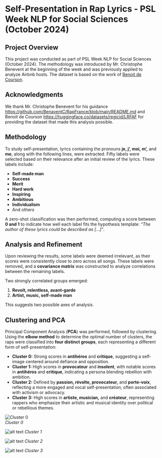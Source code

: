 # Self-Presentation in Rap Lyrics - PSL Week NLP for Social Sciences (October 2024)

## Project Overview
This project was conducted as part of PSL Week NLP for Social Sciences (October 2024). The methodology was introduced by Mr. Christophe Benevent at the beginning of the week and was previously applied to analyze Airbnb hosts. The dataset is based on the work of [Benoit de Courson](lien_vers_le_travail_de_benoit_de_courson).

## Acknowledgments
We thank Mr. Christophe Benevent for his guidance https://github.com/BenaventC/RapFrance/blob/main/README.md and Benoit de Courson  https://huggingface.co/datasets/regicid/LRFAF for providing the dataset that made this analysis possible.

## Methodology
To study self-presentation, lyrics containing the pronouns **je, j’, moi, m’,** and **me**, along with the following lines, were extracted. Fifty labels were selected based on their relevance after an initial review of the lyrics. These labels include:

- **Self-made man**
- **Success**
- **Merit**
- **Hard work**
- **Inspiring**
- **Ambitious**
- **Individualism**
- And others

A zero-shot classification was then performed, computing a score between **0 and 1** to indicate how well each label fits the hypothesis template: *“The author of these lyrics could be described as […]”*.

## Analysis and Refinement
Upon reviewing the results, some labels were deemed irrelevant, as their scores were consistently close to zero across all songs. These labels were removed, and a **covariance matrix** was constructed to analyze correlations between the remaining labels. 

Two strongly correlated groups emerged:
1. **Revolt, relentless, avant-garde**
2. **Artist, music, self-made man**

This suggests two possible axes of analysis.

## Clustering and PCA
Principal Component Analysis (**PCA**) was performed, followed by clustering. Using the **elbow method** to determine the optimal number of clusters, the raps were classified into **four distinct groups**, each representing a different form of self-presentation:

- **Cluster 0:** Strong scores in **antihéros** and **critique**, suggesting a self-image centered around defiance and opposition.
- **Cluster 1:** High scores in **provocateur** and **insolent**, with notable scores in **antihéros** and **critique**, indicating a persona blending rebellion with ambition.
- **Cluster 2:** Defined by **passion, révolte, provocateur,** and **porte-voix**, reflecting a more engaged and vocal self-presentation, often associated with activism or advocacy.
- **Cluster 3:** High scores in **artiste, musician,** and **créateur**, representing rappers who emphasize their artistic and musical identity over political or rebellious themes.

![Cluster 0](image.png)  
*Cluster 0*

![alt text](image-1.png)
*Cluster 1*

![alt text](image-2.png)
*Cluster 2*

![alt text](image-3.png)
*Cluster 3*

